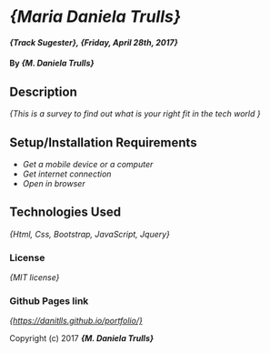 # _{Maria Daniela Trulls}_

#### _{Track Sugester}, {Friday, April 28th, 2017}_

#### By _**{M. Daniela Trulls}**_

## Description

_{This is a survey to find out what is your right fit in the tech world }_

## Setup/Installation Requirements

* _Get a mobile device or a computer_
* _Get internet connection_
* _Open in browser_

## Technologies Used

_{Html, Css, Bootstrap, JavaScript, Jquery}_

### License

*{MIT license}*

### Github Pages link

*{https://danitlls.github.io/portfolio/}*

Copyright (c) 2017 **_{M. Daniela Trulls}_**
